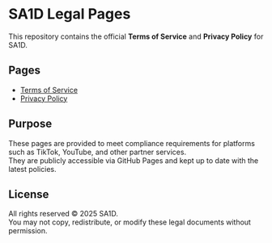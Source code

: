 # SA1D Legal Pages

This repository contains the official **Terms of Service** and **Privacy Policy** for SA1D.

## Pages

- [Terms of Service](https://yourusername.github.io/sa1d-legal/terms.html)
- [Privacy Policy](https://yourusername.github.io/sa1d-legal/privacy.html)

## Purpose

These pages are provided to meet compliance requirements for platforms such as TikTok, YouTube, and other partner services.  
They are publicly accessible via GitHub Pages and kept up to date with the latest policies.

## License

All rights reserved © 2025 SA1D.  
You may not copy, redistribute, or modify these legal documents without permission.
